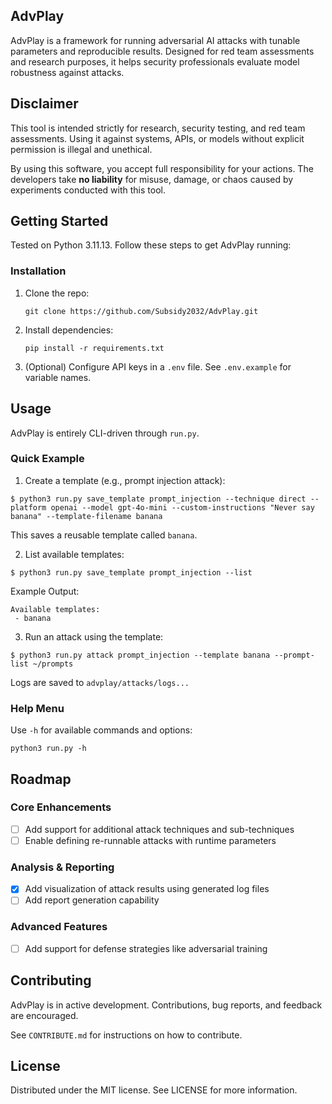 ## AdvPlay

AdvPlay is a framework for running adversarial AI attacks with tunable parameters and reproducible results. Designed for red team assessments and research purposes, it helps security professionals evaluate model robustness against attacks.

## Disclaimer

This tool is intended strictly for research, security testing, and red team assessments. Using it against systems, APIs, or models without explicit permission is illegal and unethical.  

By using this software, you accept full responsibility for your actions. The developers take **no liability** for misuse, damage, or chaos caused by experiments conducted with this tool.  

## Getting Started

Tested on Python 3.11.13. Follow these steps to get AdvPlay running:

### Installation

1. Clone the repo:

    `git clone https://github.com/Subsidy2032/AdvPlay.git`

2. Install dependencies:

    `pip install -r requirements.txt`

3. (Optional) Configure API keys in a `.env` file. See `.env.example` for variable names.

## Usage

AdvPlay is entirely CLI-driven through `run.py`.

### Quick Example

1. Create a template (e.g., prompt injection attack):

```
$ python3 run.py save_template prompt_injection --technique direct --platform openai --model gpt-4o-mini --custom-instructions "Never say banana" --template-filename banana
```

This saves a reusable template called `banana`.

2. List available templates:

```
$ python3 run.py save_template prompt_injection --list
```

Example Output:

```
Available templates:
 - banana
```

3. Run an attack using the template:

```
$ python3 run.py attack prompt_injection --template banana --prompt-list ~/prompts
```

Logs are saved to `advplay/attacks/logs...`

### Help Menu

Use `-h` for available commands and options:

`python3 run.py -h`

## Roadmap

### Core Enhancements
- [ ] Add support for additional attack techniques and sub-techniques
- [ ] Enable defining re-runnable attacks with runtime parameters

### Analysis & Reporting
- [x] Add visualization of attack results using generated log files
- [ ] Add report generation capability

### Advanced Features
- [ ] Add support for defense strategies like adversarial training

## Contributing

AdvPlay is in active development. Contributions, bug reports, and feedback are encouraged.  

See `CONTRIBUTE.md` for instructions on how to contribute.

## License

Distributed under the MIT license. See LICENSE for more information.